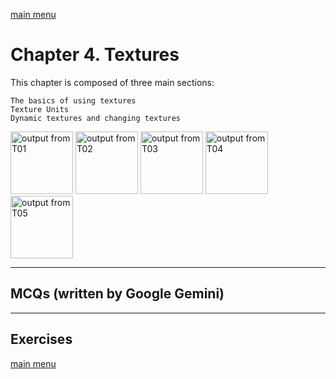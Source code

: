 [main menu](../README.md)

# Chapter 4. Textures

This chapter is composed of three main sections:


    The basics of using textures
    Texture Units
    Dynamic textures and changing textures


<img src="/ch4_img/T01.png" alt="output from T01" width="100">
<img src="/ch4_img/T02.png" alt="output from T02" width="100">
<img src="/ch4_img/T03.png" alt="output from T03" width="100">
<img src="/ch4_img/T04.png" alt="output from T04" width="100">
<img src="/ch4_img/T05.png" alt="output from T05" width="100">

---

## MCQs (written by Google Gemini)

---

## Exercises


[main menu](../README.md)